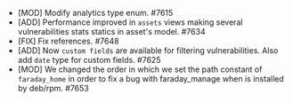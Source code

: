  * [MOD] Modify analytics type enum. #7615
 * [ADD] Performance improved in `assets` views making several vulnerabilities stats statics in asset's model. #7634
 * [FIX] Fix references. #7648
 * [ADD] Now `custom fields` are available for filtering vulnerabilities. Also add `date` type for custom fields. #7625
 * [MOD] We changed the order in which we set the path constant of `faraday_home` in order to fix a bug with faraday_manage when is installed by deb/rpm. #7653
